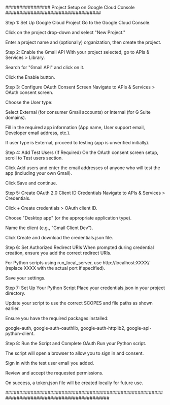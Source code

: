 ################ Project Setup on Google Cloud Console ##################################

Step 1: Set Up Google Cloud Project
Go to the Google Cloud Console.

Click on the project drop-down and select "New Project."

Enter a project name and (optionally) organization, then create the project.

Step 2: Enable the Gmail API
With your project selected, go to APIs & Services > Library.

Search for "Gmail API" and click on it.

Click the Enable button.

Step 3: Configure OAuth Consent Screen
Navigate to APIs & Services > OAuth consent screen.

Choose the User type:

Select External (for consumer Gmail accounts) or Internal (for G Suite domains).

Fill in the required app information (App name, User support email, Developer email address, etc.).

If user type is External, proceed to testing (app is unverified initially).

Step 4: Add Test Users (If Required)
On the OAuth consent screen setup, scroll to Test users section.

Click Add users and enter the email addresses of anyone who will test the app (including your own Gmail).

Click Save and continue.

Step 5: Create OAuth 2.0 Client ID Credentials
Navigate to APIs & Services > Credentials.

Click + Create credentials > OAuth client ID.

Choose "Desktop app" (or the appropriate application type).

Name the client (e.g., "Gmail Client Dev").

Click Create and download the credentials.json file.

Step 6: Set Authorized Redirect URIs
When prompted during credential creation, ensure you add the correct redirect URIs.

For Python scripts using run_local_server, use http://localhost:XXXX/ (replace XXXX with the actual port if specified).

Save your settings.

Step 7: Set Up Your Python Script
Place your credentials.json in your project directory.

Update your script to use the correct SCOPES and file paths as shown earlier.

Ensure you have the required packages installed:

google-auth, google-auth-oauthlib, google-auth-httplib2, google-api-python-client.

Step 8: Run the Script and Complete OAuth
Run your Python script.

The script will open a browser to allow you to sign in and consent.

Sign in with the test user email you added.

Review and accept the requested permissions.

On success, a token.json file will be created locally for future use.

#############################################################################################
